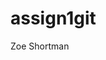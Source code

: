 # assign1git
Zoe Shortman

<!-- This is my first comment. -->


<!-- This is a change on newbranch. -->

<!-- testbranch change -->

